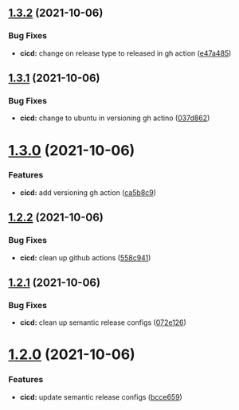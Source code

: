 ## [1.3.2](https://github.com/terencetcf/github-actions-lcov-minimum-coverage-checker/compare/v1.3.1...v1.3.2) (2021-10-06)


### Bug Fixes

* **cicd:** change on release type to released in gh action ([e47a485](https://github.com/terencetcf/github-actions-lcov-minimum-coverage-checker/commit/e47a4852b0a21f6f354e66670d293f17ab237b98))

## [1.3.1](https://github.com/terencetcf/github-actions-lcov-minimum-coverage-checker/compare/v1.3.0...v1.3.1) (2021-10-06)


### Bug Fixes

* **cicd:** change to ubuntu in versioning gh actino ([037d862](https://github.com/terencetcf/github-actions-lcov-minimum-coverage-checker/commit/037d86228faa7e03de72cf18f10522b87ed43bad))

# [1.3.0](https://github.com/terencetcf/github-actions-lcov-minimum-coverage-checker/compare/v1.2.2...v1.3.0) (2021-10-06)


### Features

* **cicd:** add versioning gh action ([ca5b8c9](https://github.com/terencetcf/github-actions-lcov-minimum-coverage-checker/commit/ca5b8c91f0fff9185f42beeb42901cefccc210c9))

## [1.2.2](https://github.com/terencetcf/github-actions-lcov-minimum-coverage-checker/compare/v1.2.1...v1.2.2) (2021-10-06)


### Bug Fixes

* **cicd:** clean up github actions ([558c941](https://github.com/terencetcf/github-actions-lcov-minimum-coverage-checker/commit/558c9414ad113ecd97ef7ac6bf65e86fe18f661f))

## [1.2.1](https://github.com/terencetcf/github-actions-lcov-minimum-coverage-checker/compare/v1.2.0...v1.2.1) (2021-10-06)


### Bug Fixes

* **cicd:** clean up semantic release configs ([072e126](https://github.com/terencetcf/github-actions-lcov-minimum-coverage-checker/commit/072e12652b7be76fd9e97a9091e967f8b84c85d1))

# [1.2.0](https://github.com/terencetcf/github-actions-lcov-minimum-coverage-checker/compare/v1.1.0...v1.2.0) (2021-10-06)


### Features

* **cicd:** update semantic release configs ([bcce659](https://github.com/terencetcf/github-actions-lcov-minimum-coverage-checker/commit/bcce659d3141739423a9ce5c58beaa7afb4674ba))
